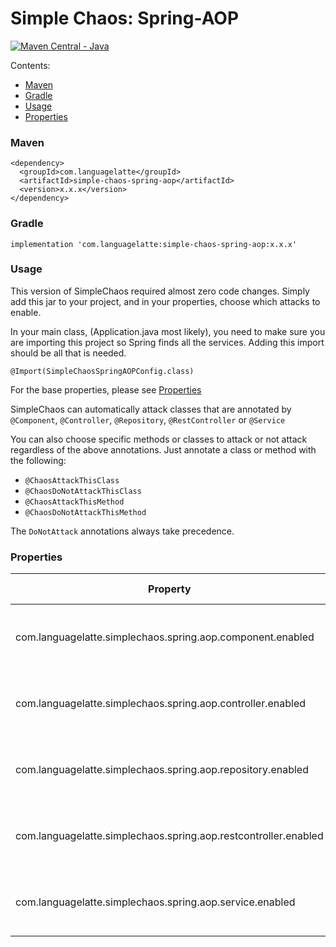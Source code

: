 # Simple Chaos: Spring-AOP

[![Maven Central - Java](https://maven-badges.herokuapp.com/maven-central/com.languagelatte/simple-chaos/badge.svg?style=plastic)](https://maven-badges.herokuapp.com/maven-central/com.languagelatte/simple-chaos-spring-aop)


Contents:
* [Maven](#maven)
* [Gradle](#gradle)
* [Usage](#usage)
* [Properties](#properties)

### Maven
```
<dependency>
  <groupId>com.languagelatte</groupId>
  <artifactId>simple-chaos-spring-aop</artifactId>
  <version>x.x.x</version>
</dependency>
```

### Gradle
```
implementation 'com.languagelatte:simple-chaos-spring-aop:x.x.x'
```

### Usage

This version of SimpleChaos required almost zero code changes. Simply add this jar to your project, and in your properties, choose which attacks to enable. 

In your main class, (Application.java most likely), you need to make sure you are importing this project so Spring finds all the services. Adding this import should be all that is needed. 

```
@Import(SimpleChaosSpringAOPConfig.class)
```


For the base properties, please see [Properties](../java/README.md#properties)

SimpleChaos can automatically attack classes that are annotated by `@Component`, `@Controller`, `@Repository`, `@RestController` or `@Service` 

You can also choose specific methods or classes to attack or not attack regardless of the above annotations. Just annotate a class or method with the following:

* `@ChaosAttackThisClass`
* `@ChaosDoNotAttackThisClass`
* `@ChaosAttackThisMethod`
* `@ChaosDoNotAttackThisMethod`

The `DoNotAttack` annotations always take precedence. 


### Properties
| Property                                                        | Default Value | Notes                                                             |
|-----------------------------------------------------------------|---------------|-------------------------------------------------------------------|
| com.languagelatte.simplechaos.spring.aop.component.enabled      | false         | Should public methods in classes with @Component be attacked      |
| com.languagelatte.simplechaos.spring.aop.controller.enabled     | false         | Should public methods in classes with @Controller be attacked     |
| com.languagelatte.simplechaos.spring.aop.repository.enabled     | false         | Should public methods in classes with @Repository be attacked     |
| com.languagelatte.simplechaos.spring.aop.restcontroller.enabled | false         | Should public methods in classes with @RestController be attacked |
| com.languagelatte.simplechaos.spring.aop.service.enabled        | false         | Should public methods in classes with @Service be attacked        |


